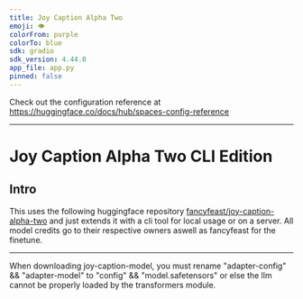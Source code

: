 ```yaml
---
title: Joy Caption Alpha Two
emoji: 👁
colorFrom: purple
colorTo: blue
sdk: gradio
sdk_version: 4.44.0
app_file: app.py
pinned: false
---
```


Check out the configuration reference at https://huggingface.co/docs/hub/spaces-config-reference

---

# Joy Caption Alpha Two CLI Edition
## Intro

This uses the following huggingface repository [fancyfeast/joy-caption-alpha-two](https://huggingface.co/spaces/fancyfeast/joy-caption-alpha-two) and just extends it with a cli tool for local usage or on a server.
All model credits go to their respective owners aswell as fancyfeast for the finetune.

---

When downloading joy-caption-model, you must rename "adapter-config" && "adapter-model" to "config" && "model.safetensors" or else the llm cannot be properly loaded by the transformers module.
